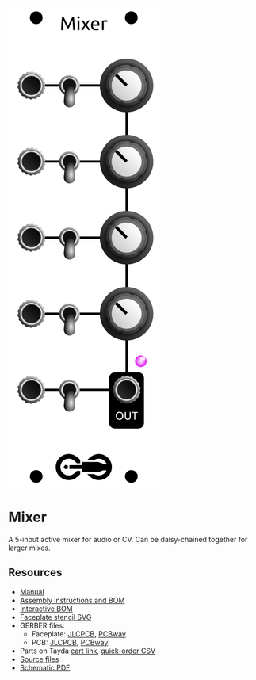 <div class="fm-readme-container">

<img class="fm-readme-module-image" src="docs/images/mixer_faceplate_display.svg" />

<div class="fm-readme-text">

<h1>Mixer</h1>

<p>A 5-input active mixer for audio or CV. Can be daisy-chained together for larger mixes.</p>

<h2>Resources</h2>

<ul>
  <li><a href="https://quinnfreedman.github.io/fm-artifacts/Mixer/mixer_manual.pdf">Manual</a></li>
  <li><a href="https://quinnfreedman.github.io/modular/modules/Mixer/docs/assembly_instructions">Assembly instructions and BOM</a></li>
  <li><a href="https://quinnfreedman.github.io/fm-artifacts/Mixer/mixer_pcb_interactive_bom.html">Interactive BOM</a></li>
  <li><a href="https://quinnfreedman.github.io/fm-artifacts/Mixer/mixer_faceplate.svg">Faceplate stencil SVG</a></li>
  <li>GERBER files:
    <ul>
      <li>Faceplate: <a href="https://quinnfreedman.github.io/fm-artifacts/Mixer/mixer_faceplate_jlcpcb.zip">JLCPCB</a>, <a href="https://quinnfreedman.github.io/fm-artifacts/Mixer/mixer_faceplate_pcbway.zip">PCBway</a></li>
      <li>PCB: <a href="https://quinnfreedman.github.io/fm-artifacts/Mixer/mixer_pcb_jlcpcb.zip">JLCPCB</a>, <a href="https://quinnfreedman.github.io/fm-artifacts/Mixer/mixer_pcb_pcbway.zip">PCBway</a></li>
    </ul>
  </li>
  <li>Parts on Tayda <a href="https://www.taydaelectronics.com/savecartpro/index/savenewquote/qid/39240677892">cart link</a>, <a href="https://freemodular.org/modules/Mixer/fm_mixer_tayda_bom.csv">quick-order CSV</a></li>
  <li><a href="https://github.com/QuinnFreedman/modular/tree/main/modules/Mixer">Source files</a></li>
  <li><a href="https://quinnfreedman.github.io/fm-artifacts/Mixer/mixer_pcb_schematic.pdf">Schematic PDF</a></li>
</ul>

</div>
</div>
